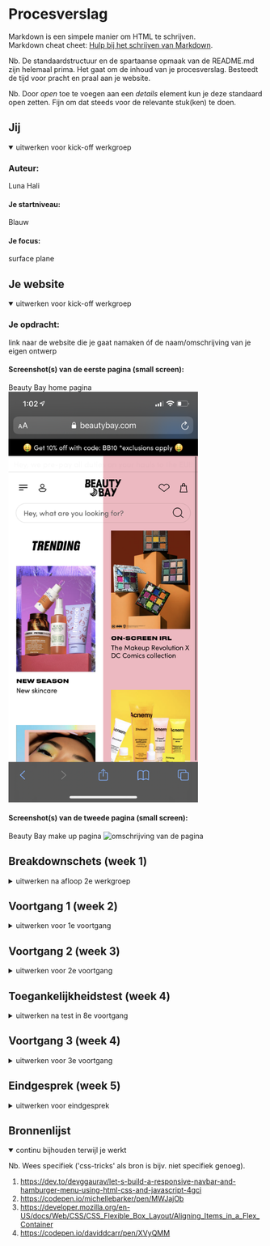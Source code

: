 # Procesverslag
Markdown is een simpele manier om HTML te schrijven.  
Markdown cheat cheet: [Hulp bij het schrijven van Markdown](https://github.com/adam-p/markdown-here/wiki/Markdown-Cheatsheet).

Nb. De standaardstructuur en de spartaanse opmaak van de README.md zijn helemaal prima. Het gaat om de inhoud van je procesverslag. Besteedt de tijd voor pracht en praal aan je website.

Nb. Door *open* toe te voegen aan een *details* element kun je deze standaard open zetten. Fijn om dat steeds voor de relevante stuk(ken) te doen.





## Jij

<details open>
<summary>uitwerken voor kick-off werkgroep</summary>

### Auteur:
Luna Hali

#### Je startniveau:
Blauw

#### Je focus:
surface plane
 
</details>





## Je website

<details open>
<summary>uitwerken voor kick-off werkgroep</summary>

### Je opdracht:
link naar de website die je gaat namaken óf de naam/omschrijving van je eigen ontwerp

#### Screenshot(s) van de eerste pagina (small screen): 
Beauty Bay home pagina  
<img src="images/beautybayhome.PNG" width="375px" alt="omschrijving van de pagina">

#### Screenshot(s) van de tweede pagina (small screen):
Beauty Bay make up pagina 
<img src="images/beautybaymakeup.PNG" width="375px" alt="omschrijving van de pagina">
 
</details>





## Breakdownschets (week 1)

<details>
<summary>uitwerken na afloop 2e werkgroep</summary>

### de hele pagina: 
<img src="images/Breakdownschetsen-01.png" width="375px" alt="breakdown van de hele pagina">

### dynamisch deel (bijv menu): 
<img src="images/Breakdownschetsen-02.png" width="375px" alt="breakdown van een dynamisch deel">


</details>





## Voortgang 1 (week 2)

<details>
<summary>uitwerken voor 1e voortgang</summary>

### Stand van zaken
Het gaat redelijk goed en ik krijg veel dingen in mijn eentje voor elkaar. Het enige lastige vind ik wel is dat ik het gebruik van divjes heel fijn vind. Ik krijg het eerst niet voor elkaar om in de header de halve achtergrondkleur te plaatsen. Dit is samen met Reinier uiteindelijk gelukt, door gebruik te maken van een ::after een een z-index van -1.


### Agenda voor meeting
samen met je groepje opstellen

| Mik            | Luna               | student 3    | student 4        |
| ---            | ---                | ---          | ---              |
| Ik moet vooral | Ik moet proberen   | en ik dit    | en dan ik dat    |
| gewoon tempo   | minder divs te     | nog een punt | dit wil ik zeker |
| gaan maken     | gebruiken.         | ...          | ...              |
  zodat er meer
  staat.

### Verslag van meeting
hier na afloop snel de uitkomsten van de meeting vastleggen

- Netter werken in css
- Meer vragen stellen als je het niet snapt.
- 

</details>





## Voortgang 2 (week 3)

<details>
<summary>uitwerken voor 2e voortgang</summary>

### Stand van zaken
Het ging deze week iets minder, omdat ik ook ziek was geweest. Hierdoor ben ik een beetje achter gaan lopen.

### Agenda voor meeting
samen met je groepje opstellen

| luna           | student 2          | student 3    | student 4        |
| ---            | ---                | ---          | ---              |
| Meer vragen    | en dit             | en ik dit    | en dan ik dat    |
| als ik iets    | dit als er tijd is | nog een punt | dit wil ik zeker |
| niet snap      | ...                | ...          | ...              |


### Verslag van meeting
hier na afloop snel de uitkomsten van de meeting vastleggen

- gewoon meer vragen in de lessen
- goed zoeken op internet
- nog een punt
- ...

</details>





## Toegankelijkheidstest (week 4)

<details>
<summary>uitwerken na test in 8e voortgang</summary>

### Bevindingen
Mijn tab werkt gelukkig. Ook mijn screenreader deed het hoe het hoorde. 

#### Motoriek
Mijn site is getest door middel van een elastiekjes aan twee elastiekjes te binden. Het was nog wel mogelijk om alles te doen, alleen was alles veel slomer. Een manier om dit op te losen is door grotere knoppen te gebruiken en sneltoetsen toe te voegen.

<img src="images/motoriek.PNG" width="375px" alt="foto test motoriek">


#### Visuele beperking
Door middel van brilletjes met verschillende visuele beperkingen kon je kijken of je site toegankelijk was voor deze mensen. Ik gebruik om mijn site redelijk veel contrast, hierdoor was het wel duidelijk zichtbaar. Een oplossing is dan ook meer contrast en grotere lettertype gebruiken.

<img src="images/visueel.PNG" width="375px" alt="foto test visueel">


#### Concentratieproblemen
Een balloon hooghouden en tegelijkertijd op een site navigeren moest nabootsen hoe het voelt om concentratieproblemen te hebben. Dit was dan ook te merken, want de balloon was de main focus. Een oplossing hiervoor is weinig animatie en weinig tekst.

<img src="images/concentratie.PNG" width="375px" alt="foto test concentratie">


#### Spasme
We kregen een apparaat waarmee je na kon botsen hoe het was als je spasme hebt. Deze mensen vinden het denk ik fijn om te werken met de tab toets. Dat ging dan ook redelijk goed. Een oplossing is een goed werkende site die met de tab toets te bedienen valt.

<img src="images/spasme.PNG" width="375px" alt="foto test spasme">

</details>





## Voortgang 3 (week 4)

<details>
<summary>uitwerken voor 3e voortgang</summary>

### Stand van zaken
Ik was hier redelijk klaar met mijn site en had geen vragen meer.


### Verslag van meeting
hier na afloop snel de uitkomsten van de meeting vastleggen

- Site afmaken

</details>





## Eindgesprek (week 5)

<details>
<summary>uitwerken voor eindgesprek</summary>

### Stand van zaken
hier dit ging goed & dit was lastig (neem ook screenshots op van delen van je website en code)
Het in elkaar zetten van de html ging redelijk snel en soepel. Ik liep wel af en toe vast bij de css. Ik heb ook heel lang lopen kloten met de responsive navigatie. Ik ben hier wel een hele dag mee bezig geweest. Ik was weer koppig en wilde het niet vragen. Uit eindelijk heb ik het voor elkaar gekregen.
### Screenshot(s)
<img src="images/site-mobile1.png" width="375px" alt="screenshot mobiel deel 1">
<img src="images/site-mobile2.png" width="375px" alt="screenshot mobiel deel 2">
<img src="images/desktop1.png" width="375px" alt="screenshot desktop deel 1">
<img src="images/desktop2.png" width="375px" alt="screenshot desktop deel 2">


</details>





## Bronnenlijst

<details open>
<summary>continu bijhouden terwijl je werkt</summary>

Nb. Wees specifiek ('css-tricks' als bron is bijv. niet specifiek genoeg).

1. https://dev.to/devggaurav/let-s-build-a-responsive-navbar-and-hamburger-menu-using-html-css-and-javascript-4gci
2. https://codepen.io/michellebarker/pen/MWJajOb
3. https://developer.mozilla.org/en-US/docs/Web/CSS/CSS_Flexible_Box_Layout/Aligning_Items_in_a_Flex_Container
4. https://codepen.io/daviddcarr/pen/XVyQMM

</details>